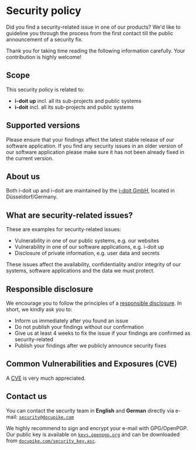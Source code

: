 # Security policy

Did you find a security-related issue in one of our products?
We'd like to guideline you through the process from the first contact till the public announcement of a security fix.

Thank you for taking time reading the following information carefully.
Your contribution is highly welcome!

## Scope

This security policy is related to:

-   **i-doit up** incl. all its sub-projects and public systems
-   **i-doit** incl. all its sub-projects and public systems

## Supported versions

Please ensure that your findings affect the latest stable release of our software application.
If you find any security issues in an older version of our software application please make sure it has not been already fixed in the current version.

## About us

Both i-doit up and i-doit are maintained by the [i-doit GmbH](https://i-doit.com/), located in Düsseldorf/Germany.

## What are security-related issues?

These are examples for security-related issues:

-   Vulnerability in one of our public systems, e.g. our websites
-   Vulnerability in one of our software applications, e.g. i-doit up
-   Disclosure of private information, e.g. user data and secrets

These issues affect the availability, confidentiality and/or integrity of our systems, software applications and the data we must protect.

## Responsible disclosure

We encourage you to follow the principles of a [responsible disclosure](https://en.wikipedia.org/wiki/Responsible_disclosure).
In short, we kindly ask you to:

-   Inform us immediately after you found an issue
-   Do not publish your findings without our confirmation
-   Give us at least 4 weeks to fix the issue if your findings are confirmed as security-related
-   Publish your findings after we publicly announce security fixes

## Common Vulnerabilities and Exposures (CVE)

A [CVE](https://en.wikipedia.org/wiki/Common_Vulnerabilities_and_Exposures) is very much appreciated.

## Contact us

You can contact the security team in **English** and **German** directly via e-mail:
[`security@docupike.com`](mailto:security@docupike.com)

We highly recommend to sign and encrypt your e-mail with GPG/OpenPGP.
Our public key is available on [`keys.openpgp.org`](https://keys.openpgp.org/) and can be downloaded from [`docupike.com/security_key.asc`](https://docupike.com/security_key.asc).
